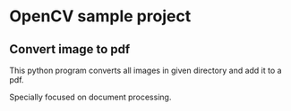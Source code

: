 # OpenCV sample project

## Convert image to pdf

This python program converts all images in given directory and add
it to a pdf.

Specially focused on document processing.

